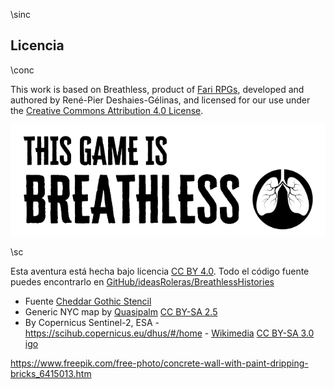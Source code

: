 \sinc

## Licencia

\conc

This work is based on Breathless, product of [Fari RPGs](https://farirpgs.com), developed and authored by René-Pier Deshaies-Gélinas, and licensed for our use under the [Creative Commons Attribution 4.0 License](https://creativecommons.org/licenses/by/4.0/).

[![This game is Breathless](./images/breathless.png "This game is Breathless")](https://farirpgs.com/breathless/creator-kit "This game is Breathless")

\sc

Esta aventura está hecha bajo licencia [CC BY 4.0](https://creativecommons.org/licenses/by/4.0/legalcode.es). Todo el código fuente puedes encontrarlo en [GitHub/ideasRoleras/BreathlessHistories](https://github.com/gwannon/ideasRoleras/tree/main/BreathlessHistories)

* Fuente [Cheddar Gothic Stencil](https://es.fontriver.com/font/cheddar_gothic_stencil/)
* Generic NYC map by [Quasipalm](https://commons.wikimedia.org/wiki/File:New_York_City_Map.png) [CC BY-SA 2.5](https://creativecommons.org/licenses/by-sa/2.5/deed.es)
* By Copernicus Sentinel-2, ESA - https://scihub.copernicus.eu/dhus/#/home - [Wikimedia](https://commons.wikimedia.org/w/index.php?curid=78147515) [CC BY-SA 3.0 igo](https://creativecommons.org/licenses/by-sa/3.0/igo/deed.es)


https://www.freepik.com/free-photo/concrete-wall-with-paint-dripping-bricks_6415013.htm